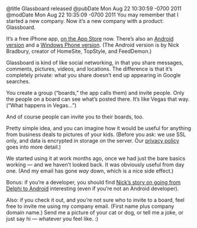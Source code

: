 @title Glassboard released
@pubDate Mon Aug 22 10:30:59 -0700 2011
@modDate Mon Aug 22 10:35:09 -0700 2011
You may remember that I started a new company. Now it’s a new company with a product: Glassboard.

It’s a free iPhone app, <a href="http://itunes.apple.com/us/app/glassboard/id453661198?ls=1&mt=8">on the App Store</a> now. There’s also an <a href="https://market.android.com/details?id=com.sepialabs.glassboard">Android version</a> and a <a href="http://www.microsoft.com/windowsphone//s?appid=e3bfa5f1-9401-472a-a686-177ea66f1d41">Windows Phone version</a>. (The Android version is by Nick Bradbury, creator of HomeSite, TopStyle, and FeedDemon.)

Glassboard is kind of like social networking, in that you share messages, comments, pictures, videos, and locations. The difference is that it’s completely private: what you share doesn’t end up appearing in Google searches.

You create a group (“boards,” the app calls them) and invite people. Only the people on a board can see what’s posted there. It’s like Vegas that way. (“What happens in Vegas...”)

And of course people can invite you to their boards, too.

Pretty simple idea, and you can imagine how it would be useful for anything from business deals to pictures of your kids. (Before you ask: we use SSL only, and data is encrypted in storage on the server. Our <a href="http://glassboard.com/privacy/">privacy policy</a> goes into more detail.)

We started using it at work months ago, once we had just the bare basics working — and we haven’t looked back. It was obviously useful from day one. (And my email has gone <em>way</em> down, which is a nice side effect.)

Bonus: if you’re a developer, you should find <a href="http://nick.typepad.com/blog/2011/08/from-windows-to-android-with-glassboard.html">Nick’s story on going from Delphi to Android</a> interesting (even if you’re not an Android developer).

Also: if you check it out, and you’re not sure who to invite to a board, feel free to invite me using my company email. (First name plus company domain name.) Send me a picture of your cat or dog, or tell me a joke, or just say hi — whatever you feel like. :)
